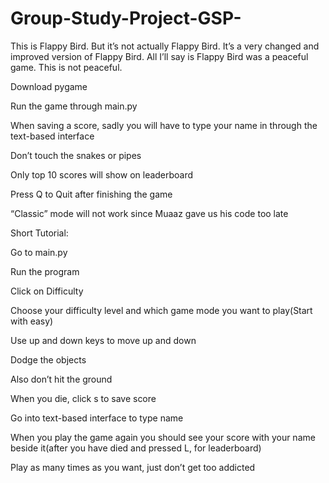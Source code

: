 # Group-Study-Project-GSP-

This is Flappy Bird. But it’s not actually Flappy Bird. It’s a very changed and improved version of Flappy Bird. All I’ll say is Flappy Bird was a peaceful game. This is not peaceful. 

Download pygame

Run the game through main.py

When saving a score, sadly you will have to type your name in through the text-based interface

Don’t touch the snakes or pipes

Only top 10 scores will show on leaderboard

Press Q to Quit after finishing the game

“Classic” mode will not work since Muaaz gave us his code too late

Short Tutorial:

Go to main.py

Run the program

Click on Difficulty

Choose your difficulty level and which game mode you want to play(Start with easy)

Use up and down keys to move up and down

Dodge the objects

Also don’t hit the ground

When you die, click s to save score

Go into text-based interface to type name

When you play the game again you should see your score with your name beside it(after you have died and pressed L, for leaderboard)

Play as many times as you want, just don’t get too addicted


